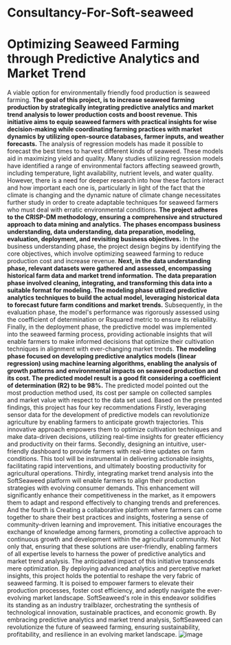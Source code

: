 # Consultancy-For-Soft-seaweed
# Optimizing Seaweed Farming through Predictive Analytics and Market Trend 


A viable option for environmentally friendly food production is seaweed farming. **The goal of this project, is to increase seaweed farming production by strategically integrating predictive analytics and market trend analysis to lower production costs and boost revenue.** **This initiative aims to equip seaweed farmers with practical insights for wise decision-making while coordinating farming practices with market dynamics by utilizing open-source databases, farmer inputs, and weather forecasts.** The analysis of regression models has made it possible to forecast the best times to harvest different kinds of seaweed. These models aid in maximizing yield and quality. Many studies utilizing regression models have identified a range of environmental factors affecting seaweed growth, including temperature, light availability, nutrient levels, and water quality. However, there is a need for deeper research into how these factors interact and how important each one is, particularly in light of the fact that the climate is changing and the dynamic nature of climate change necessitates further study in order to create adaptable techniques for seaweed farmers who must deal with erratic environmental conditions.
**The project adheres to the CRISP-DM methodology, ensuring a comprehensive and structured approach to data mining and analytics.** **The phases encompass business understanding, data understanding, data preparation, modeling, evaluation, deployment, and revisiting business objectives.** In the business understanding phase, the project design begins by identifying the core objectives, which involve optimizing seaweed farming to reduce production cost and increase revenue. **Next, in the data understanding phase, relevant datasets were gathered and assessed, encompassing historical farm data and market trend information.** **The data preparation phase involved cleaning, integrating, and transforming this data into a suitable format for modeling. The modeling phase utilized predictive analytics techniques to build the actual model, leveraging historical data to forecast future farm conditions and market trends.** Subsequently, in the evaluation phase, the model's performance was rigorously assessed using the coefficient of determination or Rsquared metric to ensure its reliability. Finally, in the deployment phase, the predictive model was implemented into the seaweed farming process, providing actionable insights that will enable farmers to make informed decisions that optimize their cultivation techniques in alignment with ever-changing market trends.
**The modeling phase focused on developing predictive analytics models (linear regression) using machine learning algorithms, enabling the analysis of growth patterns and environmental impacts on seaweed production and its cost. The predicted model result is a good fit considering a coefficient of determination (R2) to be 98%.** The predicted model pointed out the most production method used, its cost per sample on collected samples and market value with respect to the data set used. Based on the presented findings, this project has four key recommendations
Firstly, leveraging sensor data for the development of predictive models can revolutionize agriculture by enabling farmers to anticipate growth trajectories. This innovative approach empowers them to optimize cultivation techniques and make data-driven decisions, utilizing real-time insights for greater efficiency and productivity on their farms.
Secondly, designing an intuitive, user-friendly dashboard to provide farmers with real-time updates on farm conditions. This tool will be instrumental in delivering actionable insights, facilitating rapid interventions, and ultimately boosting productivity for agricultural operations.
Thirdly, integrating market trend analysis into the SoftSeaweed platform will enable farmers to align their production strategies with evolving consumer demands. This enhancement will significantly enhance their competitiveness in the market, as it empowers them to adapt and respond effectively to changing trends and preferences.
And the fourth is Creating a collaborative platform where farmers can come together to share their best practices and insights, fostering a sense of community-driven learning and improvement. This initiative encourages the exchange of knowledge among farmers, promoting a collective approach to continuous growth and development within the agricultural community. Not only that, ensuring that these solutions are user-friendly, enabling farmers of all expertise levels to harness the power of predictive analytics and market trend analysis.
The anticipated impact of this initiative transcends mere optimization. By deploying advanced analytics and perceptive market insights, this project holds the potential to reshape the very fabric of seaweed farming. It is poised to empower farmers to elevate their production processes, foster cost efficiency, and adeptly navigate the ever-evolving market landscape. SoftSeaweed's role in this endeavor solidifies its standing as an industry trailblazer, orchestrating the synthesis of technological innovation, sustainable practices, and economic growth. By embracing predictive analytics and market trend analysis, SoftSeaweed can revolutionize the future of seaweed farming, ensuring sustainability, profitability, and resilience in an evolving market landscape.
![image](https://github.com/BUB1994/Consultancy-For-Soft-seaweed/assets/93651278/965fa1a8-730e-4420-b303-ca0b2b0b21f3)
